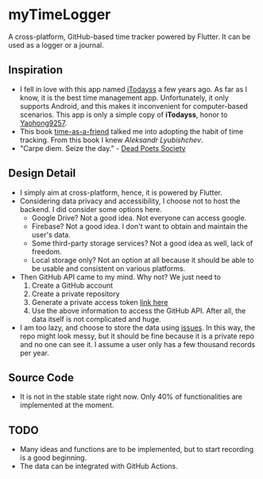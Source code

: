 # myTimeLogger
A cross-platform, GitHub-based time tracker powered by Flutter. It can be used as a logger or a journal.

## Inspiration
* I fell in love with this app named [iTodayss](https://github.com/Yaohong9257/iTodaysshttps://github.com/Yaohong9257/iTodayss) a few years ago. As far as I know, it is the best time management app. Unfortunately, it only supports Android, and this makes it inconvenient for computer-based scenarios. This app is only a simple copy of **iTodayss**, honor to [Yaohong9257](https://github.com/Yaohong9257).
* This book [time-as-a-friend](https://github.com/xiaolai/time-as-a-friend) talked me into adopting the habit of time tracking. From this book I knew *Aleksandr Lyubishchev*. 
* "Carpe diem. Seize the day." - [Dead Poets Society](https://www.youtube.com/watch?v=vi0Lbjs5ECI)

## Design Detail
* I simply aim at cross-platform, hence, it is powered by Flutter.
* Considering data privacy and accessibility, I choose not to host the backend. I did consider some options here.
  * Google Drive? Not a good idea. Not everyone can access google.
  * Firebase? Not a good idea. I don't want to obtain and maintain the user's data.
  * Some third-party storage services? Not a good idea as well, lack of freedom.
  * Local storage only? Not an option at all because it should be able to be usable and consistent on various platforms.
* Then GitHub API came to my mind. Why not? We just need to 
  1. Create a GitHub account
  2. Create a private repository
  3. Generate a private access token [link here](https://docs.github.com/en/authentication/keeping-your-account-and-data-secure/creating-a-personal-access-token)
  4. Use the above information to access the GitHub API. After all, the data itself is not complicated and huge.
* I am too lazy, and choose to store the data using [issues](https://docs.github.com/en/rest/reference/issues). In this way, the repo might look messy, but it should be fine because it is a private repo and no one can see it. I assume a user only has a few thousand records per year.

## Source Code
* It is not in the stable state right now. Only 40% of functionalities are implemented at the moment. 

## TODO
* Many ideas and functions are to be implemented, but to start recording is a good beginning. 
* The data can be integrated with GitHub Actions.

